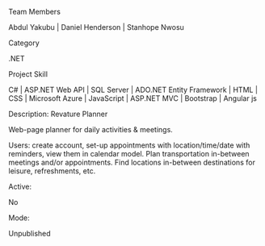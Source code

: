 Team Members

Abdul Yakubu | Daniel Henderson | Stanhope Nwosu

Category

.NET

Project Skill

C# | ASP.NET Web API | SQL Server | ADO.NET Entity Framework | HTML | CSS | Microsoft Azure | JavaScript | ASP.NET MVC | Bootstrap | Angular js

Description: Revature Planner

Web-page planner for daily activities & meetings.

Users: create account, set-up appointments with location/time/date with reminders, view them in calendar model. Plan transportation in-between meetings and/or appointments. Find locations in-between destinations for leisure, refreshments, etc.

Active:

No

Mode:

Unpublished